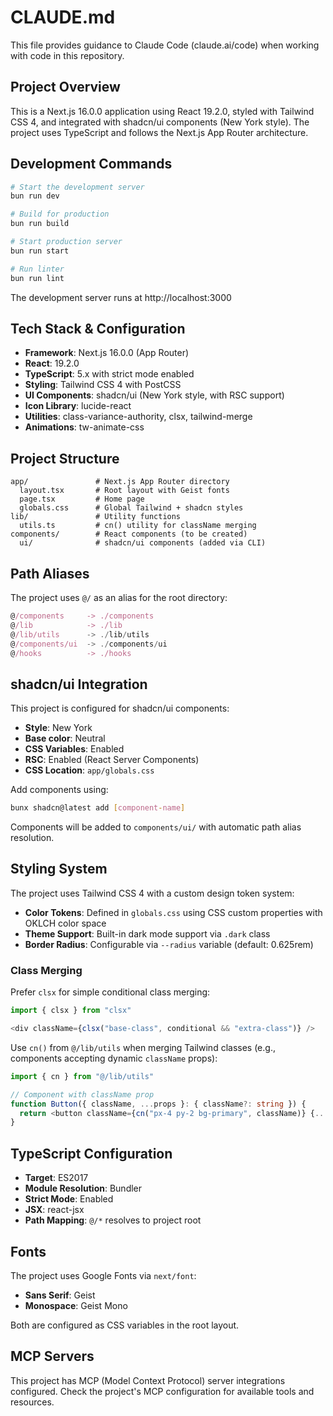 # CLAUDE.md

This file provides guidance to Claude Code (claude.ai/code) when working with code in this repository.

## Project Overview

This is a Next.js 16.0.0 application using React 19.2.0, styled with Tailwind CSS 4, and integrated with shadcn/ui components (New York style). The project uses TypeScript and follows the Next.js App Router architecture.

## Development Commands

```bash
# Start the development server
bun run dev

# Build for production
bun run build

# Start production server
bun run start

# Run linter
bun run lint
```

The development server runs at http://localhost:3000

## Tech Stack & Configuration

- **Framework**: Next.js 16.0.0 (App Router)
- **React**: 19.2.0
- **TypeScript**: 5.x with strict mode enabled
- **Styling**: Tailwind CSS 4 with PostCSS
- **UI Components**: shadcn/ui (New York style, with RSC support)
- **Icon Library**: lucide-react
- **Utilities**: class-variance-authority, clsx, tailwind-merge
- **Animations**: tw-animate-css

## Project Structure

```
app/               # Next.js App Router directory
  layout.tsx       # Root layout with Geist fonts
  page.tsx         # Home page
  globals.css      # Global Tailwind + shadcn styles
lib/               # Utility functions
  utils.ts         # cn() utility for className merging
components/        # React components (to be created)
  ui/              # shadcn/ui components (added via CLI)
```

## Path Aliases

The project uses `@/` as an alias for the root directory:

```typescript
@/components     -> ./components
@/lib            -> ./lib
@/lib/utils      -> ./lib/utils
@/components/ui  -> ./components/ui
@/hooks          -> ./hooks
```

## shadcn/ui Integration

This project is configured for shadcn/ui components:

- **Style**: New York
- **Base color**: Neutral
- **CSS Variables**: Enabled
- **RSC**: Enabled (React Server Components)
- **CSS Location**: `app/globals.css`

Add components using:
```bash
bunx shadcn@latest add [component-name]
```

Components will be added to `components/ui/` with automatic path alias resolution.

## Styling System

The project uses Tailwind CSS 4 with a custom design token system:

- **Color Tokens**: Defined in `globals.css` using CSS custom properties with OKLCH color space
- **Theme Support**: Built-in dark mode support via `.dark` class
- **Border Radius**: Configurable via `--radius` variable (default: 0.625rem)

### Class Merging

Prefer `clsx` for simple conditional class merging:
```typescript
import { clsx } from "clsx"

<div className={clsx("base-class", conditional && "extra-class")} />
```

Use `cn()` from `@/lib/utils` when merging Tailwind classes (e.g., components accepting dynamic `className` props):
```typescript
import { cn } from "@/lib/utils"

// Component with className prop
function Button({ className, ...props }: { className?: string }) {
  return <button className={cn("px-4 py-2 bg-primary", className)} {...props} />
}
```

## TypeScript Configuration

- **Target**: ES2017
- **Module Resolution**: Bundler
- **Strict Mode**: Enabled
- **JSX**: react-jsx
- **Path Mapping**: `@/*` resolves to project root

## Fonts

The project uses Google Fonts via `next/font`:
- **Sans Serif**: Geist
- **Monospace**: Geist Mono

Both are configured as CSS variables in the root layout.

## MCP Servers

This project has MCP (Model Context Protocol) server integrations configured. Check the project's MCP configuration for available tools and resources.
